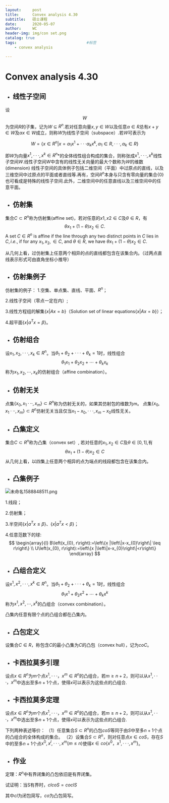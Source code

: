 ```yaml
---
layout:     post
title:      Convex analysis 4.30
subtitle:   硕士课程
date:       2020-05-07
author:     WC
header-img: img/con set.png
catalog: true
tags:                               #标签
    - convex analysis

---
```


# Convex analysis 4.30

- ## 线性子空间

设$$W$$为空间$R$的子集，记为$W$ $\subseteq$ $R^n$.若对任意向量$x,y\in W$以及任意$\alpha \in R$总有$x+y \in W$及$\alpha x \in W$成立，则称$W$为线性子空间（subspace）.若$W$可表示为


$$
W = \{x \in R^n|x=\alpha_1x^1+···\alpha_kx^k,\alpha_1 \in R,···,\alpha_k \in R\}
$$


即$W$为向量$x^{1} ,···, x^k \in R^n$*的全体线性组合构成的集合，则称张成$x^{1} ,···, x^k$线性子空间$W$.线性子空间$W$中含有的线性无关向量的最大个数称为$W$的维数(dimension)
线性子空间的具体例子包括二维空间（平面）中过原点的直线，以及三维空间中过原点的平面或者直线等.再有，空间$R^n$本身与只含有零向量的集合$\{0\}$也可看成是特殊的线性子空间.此外，二维空间中的任意直线以及三维空间中的任意平面。

- ## 仿射集

集合$C \subset R^n$称为仿射集(affine set)，若对任意的$x1,x2 \in C$及$\theta \in R$，有
$$
\theta x_1 + (1-\theta)x_2 \in C.
$$
A set $C \in R^n$ is affine if the line through any two distinct points in $C$ lies in $C,i.e$., if for any $x_1, x_2, \in C$, and $\theta \in R$, we have $\theta x_1 + (1-\theta)x_2 \in C.$ 

从几何上看，过仿射集上任意两个相异的点的直线都包含在该集合内。（过两点直线表示形式可由直角坐标小推导）

- ## 仿射集例子

仿射集的例子：
1.空集、单点集、直线、平面、$R^n$；

2.线性子空间（零点一定在内）;

3.线性方程组的解集$\{x| Ax=b\}$（Solution set of linear equations$\{x|Ax=b\}$）；

4.超平面$\{x|a^T x = \beta\}$。

- ## 仿射组合

设$x_1, x_2, ···, x_k \in R^n$。当$\theta_1 + \theta_2 + ··· + \theta_k = 1$时，线性组合
$$
\theta_{1} x_{1}+\theta_{2} x_{2}+\cdots+\theta_{k} x_{k}
$$
称为$x_{1}, x_{2}, \cdots, x_{k}$的仿射组合（affine combination）。

- ## 仿射无关

点集$\{x_0, x_1···, x_m\} \subset R^n$称为仿射无关的，如果其仿射包的维数为$m$。
点集$\{x_0, x_1···, x_m\} \subset R^n$仿射无关当且仅当$x_1 - x_0, ···, x_m - x_0$线性无关。

- ## 凸集定义

集合$C \subset R^n$称为凸集（convex set）, 若对任意的$x_{1}, x_{2} \in C$及$\theta \in [0,1]$,有
$$
\theta x_{1}+(1-\theta) x_{2} \in C
$$
从几何上看，以四集上任意两个相异的点为端点的线段都包含在该集合内。

- ## 凸集例子

![未命名1588848511.png](https://i.loli.net/2020/05/07/DoNeMJlvj5EfbXQ.png)

1.线段；

2.仿射集；

3.半空间$\{x|a^T x \le \beta\}$、$\{x|a^T x < \beta\}$；

4.任意范数下的球:
$$
\begin{array}{l}
B\left(x_{0}, r\right):=\left\{x |\left\|x-x_{0}\right\| \leq r\right\} \\
U\left(x_{0}, r\right):=\left\{x |\left\|x-x_{0}\right\|<r\right\}
\end{array}
$$

- ## 凸组合定义

设$x^1, x^2, ···, x^k \in R^n$。当$\theta_1 + \theta_2 + ··· + \theta_k = 1$时，线性组合
$$
\theta_{1} x^{1}+\theta_{2} x^{2}+\cdots+\theta_{k} x^{k}
$$
称为$x^{1}, x^{2}, \cdots, x^{k}$的凸组合（convex combination）。

凸集内任意有限个点的凸组合都在凸集内。

- ## 凸包定义

设集合$C \in R$，称包含$C$的最小凸集为$C$的凸包（convex hull），记为$coC$。

- ## 卡西拉莫多引理

设点$x \in R^n$为$m$个点$x^1, ···，x^m \in R^n$的凸组合，若$m \ge n+2$，则可以从$x^1, ···，x^m$中选出至多$n+1$个点，使得$x$可以表示为这些点的凸组合.

- ## 卡西拉莫多定理

设点$x \in R^n$为$m$个点$x^1, ···，x^m \in R^n$的凸组合，若$m \ge n+2$，则可以从$x^1, ···，x^m$中选出至多$n+1$个点，使得$x$可以表示为这些点的凸组合.

下列两种表述等价：
（1）任意集合$S \subset R^n$的凸包$coS$等同于由$S$中至多$n+1$个点的凸组合的全体构成的集合。
（2）设集合$S \subset R^n$，则对任意点$x \in coS$，存在$S$中的至多$n+1$个点$x^0,x^l,···,x^m(m≤n)$使得$x \in co\{x^0，x^1, ···, x^m\}$。



- ## 作业

定理：$R^n$中有界闭集的凸包依旧是有界闭集。

试证明：当S有界时，$cl co S = co cl S$

其中$cl$为闭包简写，$co$为凸包简写。


